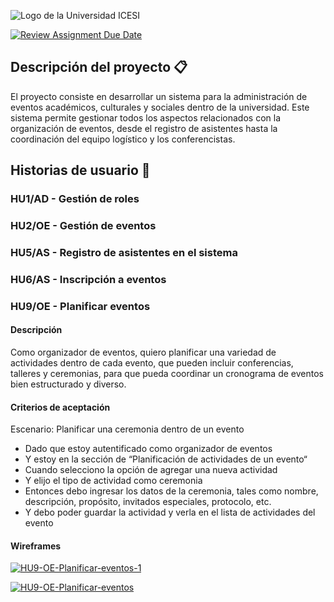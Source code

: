 ![Logo de la Universidad ICESI](https://www.icesi.edu.co/launiversidad/images/La_universidad/logo_icesi.png)

[![Review Assignment Due Date](https://classroom.github.com/assets/deadline-readme-button-24ddc0f5d75046c5622901739e7c5dd533143b0c8e959d652212380cedb1ea36.svg)](https://classroom.github.com/a/u1ELWfBK)

## Descripción del proyecto 📋

El proyecto consiste en desarrollar un sistema para la administración de eventos académicos,
culturales y sociales dentro de la universidad. Este sistema permite gestionar todos los aspectos relacionados con la
organización de eventos, desde el registro de asistentes hasta la coordinación del equipo logístico y los
conferencistas.

## Historias de usuario 🧾

### HU1/AD - Gestión de roles

### HU2/OE - Gestión de eventos

### HU5/AS - Registro de asistentes en el sistema

### HU6/AS - Inscripción a eventos

### HU9/OE - Planificar eventos

#### Descripción

Como organizador de eventos, quiero planificar una variedad de actividades dentro de cada evento, que pueden incluir conferencias, talleres y ceremonias, para que pueda coordinar un cronograma de eventos bien estructurado y diverso.

#### Criterios de aceptación

Escenario: Planificar una ceremonia dentro de un evento

- Dado que estoy autentificado como organizador de eventos
- Y estoy en la sección de “Planificación de actividades de un evento“
- Cuando selecciono la opción de agregar una nueva actividad
- Y elijo el tipo de actividad como ceremonia
- Entonces debo ingresar los datos de la ceremonia, tales como nombre, descripción, propósito, invitados especiales, protocolo, etc.
- Y debo poder guardar la actividad y verla en el lista de actividades del evento

#### Wireframes

<a href="https://ibb.co/MCK8KBP"><img src="https://i.ibb.co/qrh0hJm/HU9-OE-Planificar-eventos-1.png" alt="HU9-OE-Planificar-eventos-1" border="0"></a>

<a href="https://ibb.co/GMwTPHw"><img src="https://i.ibb.co/JpLQk3L/HU9-OE-Planificar-eventos.png" alt="HU9-OE-Planificar-eventos" border="0"></a>

